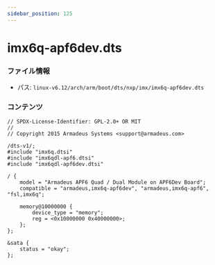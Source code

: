 ```yaml
---
sidebar_position: 125
---
```

# imx6q-apf6dev.dts

### ファイル情報

- パス: `linux-v6.12/arch/arm/boot/dts/nxp/imx/imx6q-apf6dev.dts`

### コンテンツ

```dts
// SPDX-License-Identifier: GPL-2.0+ OR MIT
//
// Copyright 2015 Armadeus Systems <support@armadeus.com>

/dts-v1/;
#include "imx6q.dtsi"
#include "imx6qdl-apf6.dtsi"
#include "imx6qdl-apf6dev.dtsi"

/ {
	model = "Armadeus APF6 Quad / Dual Module on APF6Dev Board";
	compatible = "armadeus,imx6q-apf6dev", "armadeus,imx6q-apf6", "fsl,imx6q";

	memory@10000000 {
		device_type = "memory";
		reg = <0x10000000 0x40000000>;
	};
};

&sata {
	status = "okay";
};

```
